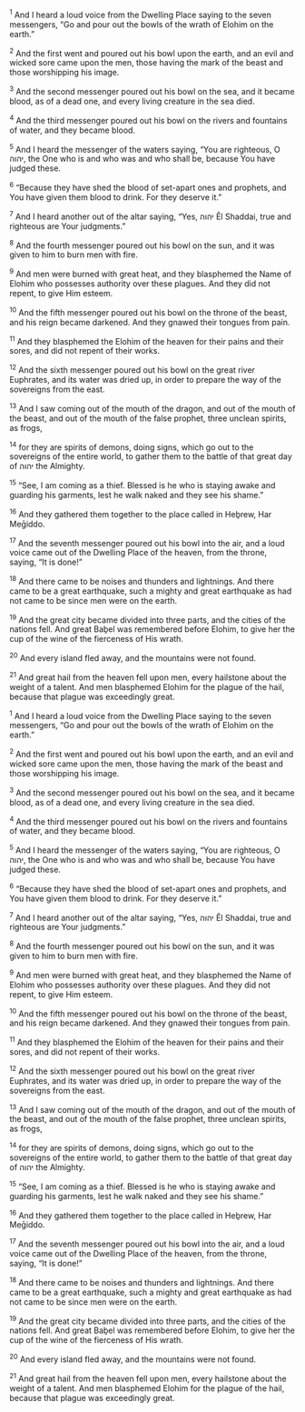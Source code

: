 <sup>1</sup> And I heard a loud voice from the Dwelling Place saying to the seven messengers, “Go and pour out the bowls of the wrath of Elohim on the earth.”

<sup>2</sup> And the first went and poured out his bowl upon the earth, and an evil and wicked sore came upon the men, those having the mark of the beast and those worshipping his image.

<sup>3</sup> And the second messenger poured out his bowl on the sea, and it became blood, as of a dead one, and every living creature in the sea died.

<sup>4</sup> And the third messenger poured out his bowl on the rivers and fountains of water, and they became blood.

<sup>5</sup> And I heard the messenger of the waters saying, “You are righteous, O יהוה, the One who is and who was and who shall be, because You have judged these.

<sup>6</sup> “Because they have shed the blood of set-apart ones and prophets, and You have given them blood to drink. For they deserve it.”

<sup>7</sup> And I heard another out of the altar saying, “Yes, יהוה Ĕl Shaddai, true and righteous are Your judgments.”

<sup>8</sup> And the fourth messenger poured out his bowl on the sun, and it was given to him to burn men with fire.

<sup>9</sup> And men were burned with great heat, and they blasphemed the Name of Elohim who possesses authority over these plagues. And they did not repent, to give Him esteem.

<sup>10</sup> And the fifth messenger poured out his bowl on the throne of the beast, and his reign became darkened. And they gnawed their tongues from pain.

<sup>11</sup> And they blasphemed the Elohim of the heaven for their pains and their sores, and did not repent of their works.

<sup>12</sup> And the sixth messenger poured out his bowl on the great river Euphrates, and its water was dried up, in order to prepare the way of the sovereigns from the east.

<sup>13</sup> And I saw coming out of the mouth of the dragon, and out of the mouth of the beast, and out of the mouth of the false prophet, three unclean spirits, as frogs,

<sup>14</sup> for they are spirits of demons, doing signs, which go out to the sovereigns of the entire world, to gather them to the battle of that great day of יהוה the Almighty.

<sup>15</sup> “See, I am coming as a thief. Blessed is he who is staying awake and guarding his garments, lest he walk naked and they see his shame.”

<sup>16</sup> And they gathered them together to the place called in Heḇrew, Har Meḡiddo.

<sup>17</sup> And the seventh messenger poured out his bowl into the air, and a loud voice came out of the Dwelling Place of the heaven, from the throne, saying, “It is done!”

<sup>18</sup> And there came to be noises and thunders and lightnings. And there came to be a great earthquake, such a mighty and great earthquake as had not came to be since men were on the earth.

<sup>19</sup> And the great city became divided into three parts, and the cities of the nations fell. And great Baḇel was remembered before Elohim, to give her the cup of the wine of the fierceness of His wrath.

<sup>20</sup> And every island fled away, and the mountains were not found.

<sup>21</sup> And great hail from the heaven fell upon men, every hailstone about the weight of a talent. And men blasphemed Elohim for the plague of the hail, because that plague was exceedingly great.

<sup>1</sup> And I heard a loud voice from the Dwelling Place saying to the seven messengers, “Go and pour out the bowls of the wrath of Elohim on the earth.”

<sup>2</sup> And the first went and poured out his bowl upon the earth, and an evil and wicked sore came upon the men, those having the mark of the beast and those worshipping his image.

<sup>3</sup> And the second messenger poured out his bowl on the sea, and it became blood, as of a dead one, and every living creature in the sea died.

<sup>4</sup> And the third messenger poured out his bowl on the rivers and fountains of water, and they became blood.

<sup>5</sup> And I heard the messenger of the waters saying, “You are righteous, O יהוה, the One who is and who was and who shall be, because You have judged these.

<sup>6</sup> “Because they have shed the blood of set-apart ones and prophets, and You have given them blood to drink. For they deserve it.”

<sup>7</sup> And I heard another out of the altar saying, “Yes, יהוה Ĕl Shaddai, true and righteous are Your judgments.”

<sup>8</sup> And the fourth messenger poured out his bowl on the sun, and it was given to him to burn men with fire.

<sup>9</sup> And men were burned with great heat, and they blasphemed the Name of Elohim who possesses authority over these plagues. And they did not repent, to give Him esteem.

<sup>10</sup> And the fifth messenger poured out his bowl on the throne of the beast, and his reign became darkened. And they gnawed their tongues from pain.

<sup>11</sup> And they blasphemed the Elohim of the heaven for their pains and their sores, and did not repent of their works.

<sup>12</sup> And the sixth messenger poured out his bowl on the great river Euphrates, and its water was dried up, in order to prepare the way of the sovereigns from the east.

<sup>13</sup> And I saw coming out of the mouth of the dragon, and out of the mouth of the beast, and out of the mouth of the false prophet, three unclean spirits, as frogs,

<sup>14</sup> for they are spirits of demons, doing signs, which go out to the sovereigns of the entire world, to gather them to the battle of that great day of יהוה the Almighty.

<sup>15</sup> “See, I am coming as a thief. Blessed is he who is staying awake and guarding his garments, lest he walk naked and they see his shame.”

<sup>16</sup> And they gathered them together to the place called in Heḇrew, Har Meḡiddo.

<sup>17</sup> And the seventh messenger poured out his bowl into the air, and a loud voice came out of the Dwelling Place of the heaven, from the throne, saying, “It is done!”

<sup>18</sup> And there came to be noises and thunders and lightnings. And there came to be a great earthquake, such a mighty and great earthquake as had not came to be since men were on the earth.

<sup>19</sup> And the great city became divided into three parts, and the cities of the nations fell. And great Baḇel was remembered before Elohim, to give her the cup of the wine of the fierceness of His wrath.

<sup>20</sup> And every island fled away, and the mountains were not found.

<sup>21</sup> And great hail from the heaven fell upon men, every hailstone about the weight of a talent. And men blasphemed Elohim for the plague of the hail, because that plague was exceedingly great.

